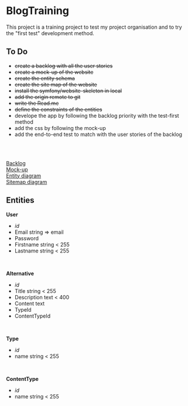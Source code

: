 # BlogTraining

This project is a training project to test my project organisation and to try the "first test" development method. 

## To Do 
- ~~create a backlog with all the user stories~~
- ~~create a mock-up of the website~~
- ~~create the entity schema~~
- ~~create the site map of the website~~
- ~~install the symfony/website-skeleton in local~~
- ~~add the origin remote to git~~
- ~~write the Read.me~~
- ~~define the constraints of the entities~~
- develope the app by following the backlog priority with the test-first method
- add the css by following the mock-up
- add the end-to-end test to match with the user stories of the backlog
<br>
<br>

[Backlog](https://docs.google.com/spreadsheets/d/1IqGYPxU0CKftvMIUjacMXJA0FwGxybf_QqFzJ9RCFvA/edit?usp=sharing)<br>
[Mock-up](https://www.figma.com/proto/NPzOdMc70Jtwab6i7hAelx/mock-up?node-id=1%3A2&scaling=min-zoom)<br>
[Entity diagram](https://drive.google.com/file/d/1QU0ZPWntNJrShk8EGn9O4zAjmyAd3X7f/view?usp=sharing)<br>
[Sitemap diagram](https://drive.google.com/file/d/1ddp1XgEQuWALtQ5VDZYvc9cXq-v5Rxln/view?usp=sharing)
<br>

## Entities

**User**
- *id*
- Email string => email 
- Password 
- Firstname string < 255
- Lastname string < 255
<br>

**Alternative**
- *id*
- Title string < 255
- Description text < 400
- Content text
- TypeId 
- ContentTypeId
<br>

**Type**
- *id*
- name string < 255
<br>

**ContentType**
- *id*
- name string < 255
<br>
